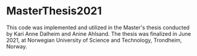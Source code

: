 # MasterThesis2021

This code was implemented and utilized in the Master's thesis conducted by Kari Anne Dalheim and Anine Ahlsand.
The thesis was finalized in June 2021, at Norwegian University of Science and Technology, Trondheim, Norway.
